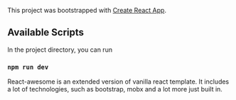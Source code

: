 This project was bootstrapped with [Create React App](https://github.com/facebook/create-react-app).

## Available Scripts

In the project directory, you can run

### `npm run dev`

React-awesome is an extended version of vanilla react template. It includes a lot of technologies, such as bootstrap, mobx and a lot more just built in.
